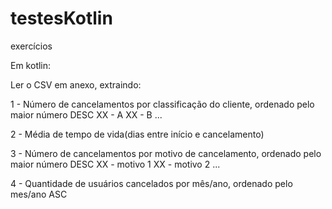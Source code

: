# testesKotlin
exercícios

Em kotlin:

Ler o CSV em anexo, extraindo:

1 - Número de cancelamentos por classificação do cliente, ordenado pelo maior número DESC
XX - A
XX - B
...

2 - Média de tempo de vida(dias entre início e cancelamento)

3 - Número de cancelamentos por motivo de cancelamento, ordenado pelo maior número DESC
XX - motivo 1
XX - motivo 2
...

4 - Quantidade de usuários cancelados por mês/ano, ordenado pelo mes/ano ASC
